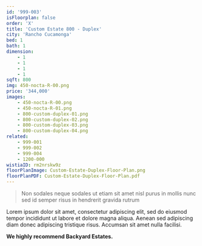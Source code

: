 ```yaml
---
id: '999-003'
isFloorplan: false
order: 'X'
title: 'Custom Estate 800 - Duplex'
city: 'Rancho Cucamonga'
bed: 1
bath: 1
dimension:
    - 1
    - 1
    - 1
    - 1
sqft: 800
img: 450-nocta-R-00.png
price: '344,000'
images:
    - 450-nocta-R-00.png
    - 450-nocta-R-01.png
    - 800-custom-duplex-01.png
    - 800-custom-duplex-02.png
    - 800-custom-duplex-03.png
    - 800-custom-duplex-04.png
related:
    - 999-001
    - 999-002
    - 999-004
    - 1200-000
wistiaID: rm2nrskw9z
floorPlanImage: Custom-Estate-Duplex-Floor-Plan.png
floorPlanPDF: Custom-Estate-Duplex-Floor-Plan.pdf
---
```


> Non sodales neque sodales ut etiam sit amet nisl purus in mollis nunc sed id semper risus in hendrerit gravida rutrum

Lorem ipsum dolor sit amet, consectetur adipiscing elit, sed do eiusmod tempor incididunt ut labore et dolore magna aliqua. Aenean sed adipiscing diam donec adipiscing tristique risus. Accumsan sit amet nulla facilisi.

**We highly recommend Backyard Estates.**
